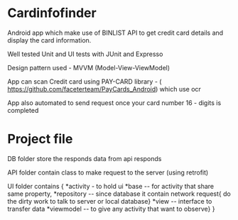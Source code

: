 # Cardinfofinder
Android app which make use of BINLIST API to get credit card details and display the card information.

Well tested Unit and UI tests with JUnit and Expresso

Design pattern used - MVVM (Model-View-ViewModel)

App can scan Credit card using PAY-CARD library - ( https://github.com/faceterteam/PayCards_Android) which use ocr

App also automated to send request once your card number 16 - digits is completed

# Project file
DB folder store the responds data from api responds

API folder contain class to make request to the server (using retrofit)

UI folder contains { *activity - to hold ui *base -- for activity that share same property, *repository -- since database it contain network request{ do the dirty work to talk to server or local database} *view -- interface to transfer data *viewmodel -- to give any activity that want to observe} }
